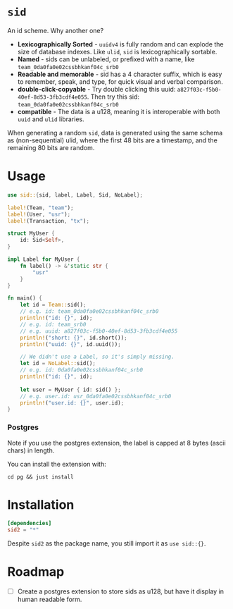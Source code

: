 # `sid`

An id scheme. Why another one?

- **Lexicographically Sorted** - `uuidv4` is fully random and can explode the size of database indexes.
  Like `ulid`, `sid` is lexicographically sortable.
- **Named** - sids can be unlabeled, or prefixed with a name, like `team_0da0fa0e02cssbhkanf04c_srb0`
- **Readable and memorable** - sid has a 4 character suffix, which is easy to remember, speak, and type, for quick
  visual and verbal comparison.
- **double-click-copyable** - Try double clicking this uuid: `a827f03c-f5b0-40ef-8d53-3fb3cdf4e055`. Then try this
  sid: `team_0da0fa0e02cssbhkanf04c_srb0`
- **compatible** - The data is a u128, meaning it is interoperable with both `uuid` and `ulid` libraries.

When generating a random `sid`, data is generated using the same schema as (non-sequential) ulid, where the first 48 
bits are a timestamp, and the remaining 80 bits are random.

# Usage

```rust
use sid::{sid, label, Label, Sid, NoLabel};

label!(Team, "team");
label!(User, "usr");
label!(Transaction, "tx");

struct MyUser {
    id: Sid<Self>,
}

impl Label for MyUser {
    fn label() -> &'static str {
        "usr"
    }
}

fn main() {
    let id = Team::sid();
    // e.g. id: team_0da0fa0e02cssbhkanf04c_srb0
    println!("id: {}", id);
    // e.g. id: team_srb0
    // e.g. uuid: a827f03c-f5b0-40ef-8d53-3fb3cdf4e055
    println!("short: {}", id.short());
    println!("uuid: {}", id.uuid());

    // We didn't use a Label, so it's simply missing.
    let id = NoLabel::sid();
    // e.g. id: 0da0fa0e02cssbhkanf04c_srb0
    println!("id: {}", id);
  
    let user = MyUser { id: sid() };
    // e.g. user.id: usr_0da0fa0e02cssbhkanf04c_srb0
    println!("user.id: {}", user.id);
}
```

### Postgres

Note if you use the postgres extension, the label is capped at 8 bytes (ascii chars) in length.

You can install the extension with:

```
cd pg && just install
```

# Installation

```toml
[dependencies]
sid2 = "*"
```

Despite `sid2` as the package name, you still import it as `use sid::{}`.

# Roadmap

- [ ] Create a postgres extension to store sids as u128, but have it display in human readable form.